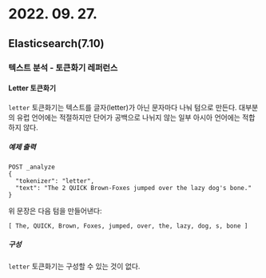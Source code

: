 # 2022. 09. 27.

## Elasticsearch(7.10)

### 텍스트 분석 - 토큰화기 레퍼런스

#### Letter 토큰화기

`letter` 토큰화기는 텍스트를 글자(letter)가 아닌 문자마다 나눠 텀으로 만든다. 대부분의 유럽 언어에는 적절하지만 단어가 공백으로 나뉘지 않는 일부 아시아 언어에는 적합하지 않다.

##### 예제 출력

```http
POST _analyze
{
  "tokenizer": "letter",
  "text": "The 2 QUICK Brown-Foxes jumped over the lazy dog's bone."
}
```

위 문장은 다음 텀을 만들어낸다:

```
[ The, QUICK, Brown, Foxes, jumped, over, the, lazy, dog, s, bone ]
```

##### 구성

`letter` 토큰화기는 구성할 수 있는 것이 없다.